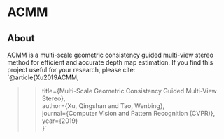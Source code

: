 # ACMM
## About
ACMM is a multi-scale geometric consistency guided multi-view stereo method for efficient and accurate depth map estimation. If you find this project useful for your research, please cite:  
`@article{Xu2019ACMM,  
>>title={Multi-Scale Geometric Consistency Guided Multi-View Stereo},  
>>author={Xu, Qingshan and Tao, Wenbing},  
>>journal={Computer Vision and Pattern Recognition (CVPR)},  
>>year={2019}  
}`
